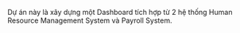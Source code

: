 Dự án này là xây dựng một Dashboard tích hợp từ 2 hệ thống Human Resource Management System và Payroll System.
